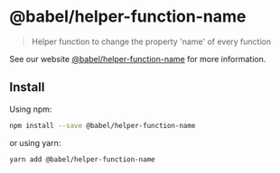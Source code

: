 # @babel/helper-function-name

> Helper function to change the property 'name' of every function

See our website [@babel/helper-function-name](https://babeljs.io/docs/en/babel-helper-function-name) for more
information.

## Install

Using npm:

```sh
npm install --save @babel/helper-function-name
```

or using yarn:

```sh
yarn add @babel/helper-function-name
```
